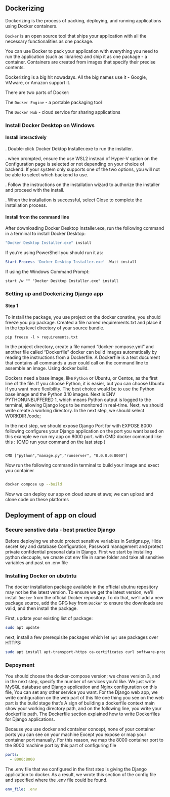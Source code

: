 ## Dockerizing

Dockerizing is the process of packing, deploying, and running applications using Docker containers.

`Docker` is an open source tool that ships your application with all the necessary functionalities as one package.

You can use Docker to pack your application with everything you need to run the application (such as libraries) and ship it as one package - a container. Containers are created from images that specify their precise contents. 

Dockerizing is a big hit nowadays. All the big names use it - Google, VMware, or Amazon support it.

There are two parts of Docker:

The `Docker Engine` - a portable packaging tool

The `Docker Hub` - cloud service for sharing applications

### Install Docker Desktop on Windows

#### Install interactively
. Double-click Docker Dektop Installer.exe to run the installer.

. when prompted, ensure the use WSL2 instead of Hyper-V option on the Configuration page is selected or not depending on your choice of backend.
If your system only supports one of the two options, you will not be able to select which backend to use.

. Follow the instructions on the installation wizard to authorize the installer and proceed with the install.

. When the installation is successful, select Close to complete the installation process.

#### Install from the command line
  
  After downloading Docker Desktop Installer.exe, run the following command in a terminal to install Docker Desktop:

``` bash
"Docker Desktop Installer.exe" install
```

If you’re using PowerShell you should run it as:

``` powershell
Start-Process 'Docker Desktop Installer.exe' -Wait install
```
If using the Windows Command Prompt:

``` prompt
start /w "" "Docker Desktop Installer.exe" install
```

### Setting up and Dockerizing Django app

#### Step 1

To install the package, you use project on the docker conatine, you should freeze you pip package. Created a file
named requirements.txt and place it in the top level directory of your source bundle.

``` shell
pip freeze -l > requirements.txt

```

In the project directory, create a file named “docker-compose.yml” and another file called “Dockerfile”
docker can build images automatically by reading the instructions from a Dockerfile. A Dockerfile is a text
document that contains all commands a user could call on the command line to assemble an image. Using docker
build.

Dockers need a base image, like `Python` or Ubuntu, or Centos, as the first line of the file. If you choose Python, it is easier,
but you can choose Ubuntu if you want more flexibility. The best choice would be to use the Python base image and the Python 3.10 images.
Next is ENV PYTHONUNBUFFERED 1, which means Python output is logged to the terminal, allowing Django logs to be monitored in real-time. Next, we should write create a working directory. In the next step, we should select WORKDIR /code;

In the next step, we should expose Django Port for with EXPOSE 8000 following configures your Django application on the port you want based on this example we run my app on 8000 port. with CMD docker command like this :  (CMD run your command on the last step )

``` docker

CMD ["python","manage.py","runserver", "0.0.0.0:8000"]

```

Now run the following command in terminal to build your image and exect you container

``` bash

docker compose up --build

```

Now we can deploy our app on cloud azure et aws; we can upload and clone code on these platforms


## Deployment of app on cloud

### Secure senstive data - best practice Django

Before deploying we should protect sensitive variables in Settigns.py, Hide secret key and database Configuration, Password management and protect private
confidential presonal data in Django.
First we start by installing python decouple, we create dot env file in same folder and take all sensitive variables and past on .env file

### Installing Docker on ubutntu

The docker installation package available in the official ubutnu repository may not be the latest version. To ensure we get the latest version, we'll install
`Docker` from the official Docker repository. To do that, we'll add a new package source, add the GPG key from `Docker` to ensure the downloads are valid, and then install the package.

First, update your existing list of package:

``` bash
sudo apt update
```

next, install a few prerequisite packages which let `apt` use packages over HTTPS:

``` bash
sudo apt install apt-transport-https ca-certificates curl software-properties-common
```

### Depoyment

You should choose the docker-compose version; we chose version 3, and in the next step, specify the number of services you’d like. We just write MySQL database and Django application and Nginx configuration on this file, You can set any other service you want.
For the Django web app, we write configuration on the web part of this file one thing you see on the web part is the build stage that’s A sign of building a dockerfile context main show your working directory path, and on the following line, you write your dockerfile path. The Dockerfile section explained how to write Dockerfiles for Django applications.

Because you use docker and container concept, none of your container ports you can see on your machine Except you expose or map your container port manually. For this reason, we map the 8000 container port to the 8000 machine port by this part of configuring file

``` YAML
ports:
  - 8000:8000 
```

The .env file that we configured in the first step is giving the Django application to docker. As a result, we wrote this section of the config file and specified where the .env file could be found.

``` YAML
env_file: .env
```





